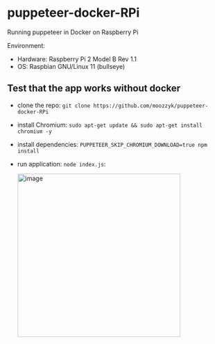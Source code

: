 # puppeteer-docker-RPi

Running puppeteer in Docker on Raspberry Pi

Environment:
- Hardware: Raspberry Pi 2 Model B Rev 1.1
- OS: Raspbian GNU/Linux 11 (bullseye)

## Test that the app works without docker
- clone the repo: `git clone https://github.com/moozzyk/puppeteer-docker-RPi`
- install Chromium: `sudo apt-get update && sudo apt-get install chromium -y`
- install dependencies: `PUPPETEER_SKIP_CHROMIUM_DOWNLOAD=true npm install`
- run application: `node index.js`: 
  
  <img width="375" alt="image" src="https://user-images.githubusercontent.com/1438884/215398311-2a43a9ea-b269-4fe0-82d6-e9102b519522.png">
